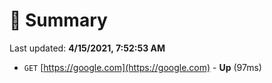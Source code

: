 # 📖 Summary
Last updated: **4/15/2021, 7:52:53 AM**

- `GET` [https://google.com](https://google.com) - **Up** (97ms)
